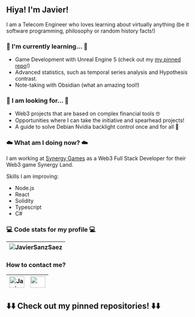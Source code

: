 ## Hiya! I'm Javier!

I am a Telecom Engineer who loves learning about virtually anything (be it software programming, philosophy or random history facts!)

### 📖 I'm currently learning... 📖
- Game Development with Unreal Engine 5 (check out my [my pinned repo](https://github.com/JavierSanzSaez/YesMyLiege)!)
- Advanced statistics, such as temporal series analysis and Hypothesis contrast.
- Note-taking with Obsidian (what an amazing tool!)

### 🌠 I am looking for... 🌠
- Web3 projects that are based on complex financial tools 🤓
- Opportunities where I can take the initiative and spearhead projects!
- A guide to solve Debian Nvidia backlight control once and for all 🤬

### ☁️ What am I doing now? ☁️
I am working at [Synergy Games](https://www.synergygames.es/) as a Web3 Full Stack Developer for their Web3 game Synergy Land.

Skills I am improving:
- Node.js
- React
- Solidity
- Typescript
- C#

### 💻 Code stats for my profile 💻
|<img src="https://github-readme-stats.vercel.app/api/top-langs?username=JavierSanzSaez&show_icons=true&locale=en&layout=compact" alt="JavierSanzSaez" />|
|---|

### How to contact me?
|<a href="https://www.linkedin.com/in/javier-sanz-sáez-19777a135/" target="blank"><img align="center" src="https://raw.githubusercontent.com/rahuldkjain/github-profile-readme-generator/master/src/images/icons/Social/linked-in-alt.svg" alt="JavierSanzSaez" height="30" width="40" /></a>|<a href="mailto:javiersse@gmail.com"><img align="center" src="https://upload.wikimedia.org/wikipedia/commons/7/7e/Gmail_icon_%282020%29.svg" height="30" width="40" /> </a>|
|---|---|

## ⬇️⬇️ Check out my pinned repositories! ⬇️⬇️
